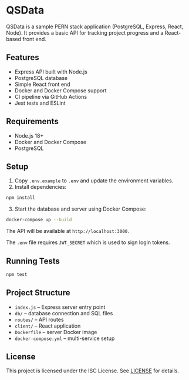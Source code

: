 # QSData

QSData is a sample PERN stack application (PostgreSQL, Express, React, Node). It provides a basic API for tracking project progress and a React-based front end.

## Features

- Express API built with Node.js
- PostgreSQL database
- Simple React front end
- Docker and Docker Compose support
- CI pipeline via GitHub Actions
- Jest tests and ESLint

## Requirements

- Node.js 18+
- Docker and Docker Compose
- PostgreSQL

## Setup

1. Copy `.env.example` to `.env` and update the environment variables.
2. Install dependencies:

```bash
npm install
```

3. Start the database and server using Docker Compose:

```bash
docker-compose up --build
```

The API will be available at `http://localhost:3000`.

The `.env` file requires `JWT_SECRET` which is used to sign login tokens.

## Running Tests

```bash
npm test
```

## Project Structure

- `index.js` – Express server entry point
- `db/` – database connection and SQL files
- `routes/` – API routes
- `client/` – React application
- `Dockerfile` – server Docker image
- `docker-compose.yml` – multi-service setup

## License

This project is licensed under the ISC License. See [LICENSE](LICENSE) for details.
